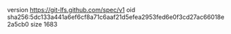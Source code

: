 version https://git-lfs.github.com/spec/v1
oid sha256:5dc133a441a6ef6cf8a71c6aaf21d5efea2953fed6e0f3cd27ac66018e2a5cb0
size 1683
